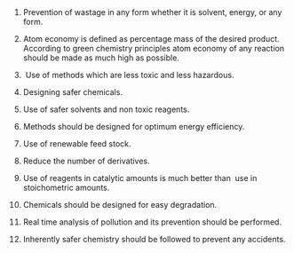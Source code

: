   
1.  Prevention of wastage in any form whether it is solvent, energy, or any form. 
    
2.  Atom economy is defined as percentage mass of the desired product. According to green chemistry principles atom economy of any reaction should be made as much high as possible. 
    
3.   Use of methods which are less toxic and less hazardous. 
    
4.  Designing safer chemicals.  
    
5.  Use of safer solvents and non toxic reagents.  
    
6.  Methods should be designed for optimum energy efficiency. 
    
7.  Use of renewable feed stock. 
    
8.  Reduce the number of derivatives. 
    
9.  Use of reagents in catalytic amounts is much better than  use in stoichometric amounts. 
    
10.  Chemicals should be designed for easy degradation.  
    
11.  Real time analysis of pollution and its prevention should be performed.  
    
12.  Inherently safer chemistry should be followed to prevent any accidents.